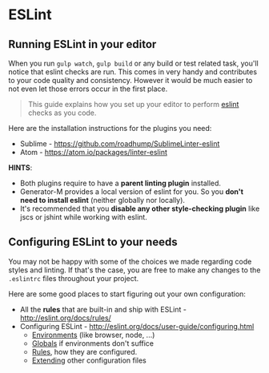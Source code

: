 # ESLint

## Running ESLint in your editor
When you run `gulp watch`, `gulp build` or any build or test related task, you'll notice that eslint checks are run. This comes in very handy and contributes to your code quality and consistency. However it would be much easier to not even let those errors occur in the first place.

> This guide explains how you set up your editor to perform [eslint](http://eslint.org/) checks as you code.

Here are the installation instructions for the plugins you need:
- Sublime - https://github.com/roadhump/SublimeLinter-eslint
- Atom - https://atom.io/packages/linter-eslint

**HINTS**:  
- Both plugins require to have a **parent linting plugin** installed.
- Generator-M provides a local version of eslint for you. So you **don't need to install eslint** (neither globally nor locally).
- It's recommended that you **disable any other style-checking plugin** like jscs or jshint while working with eslint.

## Configuring ESLint to your needs
You may not be happy with some of the choices we made regarding code styles and linting. If that's the case, you are free to make any changes to the `.eslintrc` files throughout your project.

Here are some good places to start figuring out your own configuration:
- All the **rules** that are built-in and ship with ESLint - http://eslint.org/docs/rules/
- Configuring ESLint - http://eslint.org/docs/user-guide/configuring.html
  - [Environments](http://eslint.org/docs/user-guide/configuring.html#specifying-environments) (like browser, node, ...)
  - [Globals](http://eslint.org/docs/user-guide/configuring.html#specifying-environments) if environments don't suffice
  - [Rules](http://eslint.org/docs/user-guide/configuring.html#configuring-rules), how they are configured.
  - [Extending](http://eslint.org/docs/user-guide/configuring.html#extending-configuration-files) other configuration files
